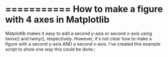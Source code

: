 ===========
How to make a figure with 4 axes in Matplotlib
===========
Matplotlib makes it easy to add a second y-axis or second x-axis using twinx() and twiny(), respectively.  However, it's not clear how to make a figure with a second y-axis AND a second x-axis. I've created this example script to show one way this could be done.:
